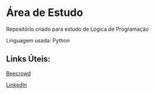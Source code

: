 # Área de Estudo
Repositório criado para estudo de Lógica de Programação

Linguagem usada: Python

## Links Úteis:
[Beecrowd](https://judge.beecrowd.com/pt/profile/1045650)

[LinkedIn](https://www.linkedin.com/in/jpccerqueira/)